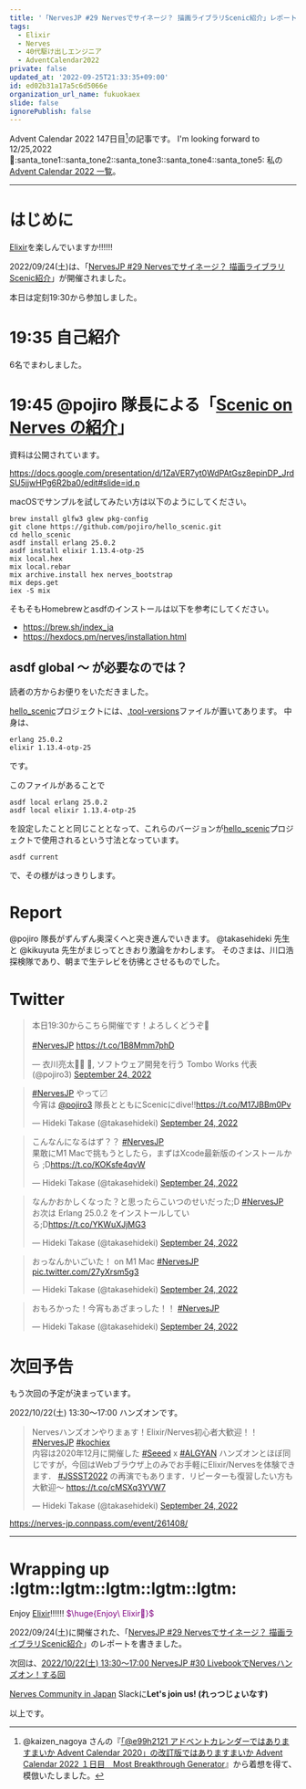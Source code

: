 ```yaml
---
title: '「NervesJP #29 Nervesでサイネージ？ 描画ライブラリScenic紹介」レポート'
tags:
  - Elixir
  - Nerves
  - 40代駆け出しエンジニア
  - AdventCalendar2022
private: false
updated_at: '2022-09-25T21:33:35+09:00'
id: ed02b31a17a5c6d5066e
organization_url_name: fukuokaex
slide: false
ignorePublish: false
---
```

Advent Calendar 2022 147日目[^1]の記事です。
I'm looking forward to 12/25,2022 :santa::santa_tone1::santa_tone2::santa_tone3::santa_tone4::santa_tone5:
私の[Advent Calendar 2022 一覧](https://docs.google.com/spreadsheets/d/1HQvFjagQLRPjOYAjDVzWp9S4b8dKixxvvaz_TtbZWto/edit#gid=1723448955)。

[^1]: @kaizen_nagoya さんの『[「@e99h2121 アドベントカレンダーではありますまいか Advent Calendar 2020」の改訂版ではありますまいか Advent Calendar 2022 １日目　Most Breakthrough Generator](https://qiita.com/kaizen_nagoya/items/49ebebee3a0377f3b59b)』から着想を得て、模倣いたしました。 

---



# はじめに

[Elixir](https://elixir-lang.org/)を楽しんでいますか:bangbang::bangbang::bangbang:

2022/09/24(土)は、「[NervesJP #29 Nervesでサイネージ？ 描画ライブラリScenic紹介](https://nerves-jp.connpass.com/event/260256/)」が開催されました。

本日は定刻19:30から参加しました。

# 19:35 自己紹介

6名でまわしました。

# 19:45 @pojiro 隊長による「[Scenic on Nerves の紹介](https://docs.google.com/presentation/d/1ZaVER7yt0WdPAtGsz8epinDP_JrdSU5jjwHPg6R2ba0/edit#slide=id.p)」

資料は公開されています。

https://docs.google.com/presentation/d/1ZaVER7yt0WdPAtGsz8epinDP_JrdSU5jjwHPg6R2ba0/edit#slide=id.p


macOSでサンプルを試してみたい方は以下のようにしてください。

```
brew install glfw3 glew pkg-config
git clone https://github.com/pojiro/hello_scenic.git
cd hello_scenic
asdf install erlang 25.0.2
asdf install elixir 1.13.4-otp-25
mix local.hex
mix local.rebar
mix archive.install hex nerves_bootstrap
mix deps.get
iex -S mix
```

そもそもHomebrewとasdfのインストールは以下を参考にしてください。

- https://brew.sh/index_ja
- https://hexdocs.pm/nerves/installation.html

## asdf global 〜 が必要なのでは？

読者の方からお便りをいただきました。

[hello_scenic](https://github.com/pojiro/hello_scenic)プロジェクトには、[.tool-versions](https://github.com/pojiro/hello_scenic/blob/main/.tool-versions)ファイルが置いてあります。
中身は、

```:.tool-versions
erlang 25.0.2
elixir 1.13.4-otp-25
```

です。

このファイルがあることで

```
asdf local erlang 25.0.2
asdf local elixir 1.13.4-otp-25
```

を設定したことと同じこととなって、これらのバージョンが[hello_scenic](https://github.com/pojiro/hello_scenic)プロジェクトで使用されるという寸法となっています。

```
asdf current
```
で、その様がはっきりします。


# Report

@pojiro 隊長がずんずん奥深くへと突き進んでいきます。
@takasehideki 先生と @kikuyuta 先生がまじってときおり激論をかわします。
そのさまは、川口浩探検隊であり、朝まで生テレビを彷彿とさせるものでした。

# Twitter

<blockquote class="twitter-tweet"><p lang="ja" dir="ltr">本日19:30からこちら開催です！よろしくどうぞ🚀<br><br> <a href="https://twitter.com/hashtag/NervesJP?src=hash&amp;ref_src=twsrc%5Etfw">#NervesJP</a> <a href="https://t.co/1B8Mmm7phD">https://t.co/1B8Mmm7phD</a></p>&mdash; 衣川亮太💉💉 💉, ソフトウェア開発を行う Tombo Works 代表 (@pojiro3) <a href="https://twitter.com/pojiro3/status/1573476503207432192?ref_src=twsrc%5Etfw">September 24, 2022</a></blockquote> <script async src="https://platform.twitter.com/widgets.js" charset="utf-8"></script>

<blockquote class="twitter-tweet"><p lang="ja" dir="ltr"><a href="https://twitter.com/hashtag/NervesJP?src=hash&amp;ref_src=twsrc%5Etfw">#NervesJP</a> やって〼<br>今宵は <a href="https://twitter.com/pojiro3?ref_src=twsrc%5Etfw">@pojiro3</a> 隊長とともにScenicにdive!!<a href="https://t.co/M17JBBm0Pv">https://t.co/M17JBBm0Pv</a></p>&mdash; Hideki Takase (@takasehideki) <a href="https://twitter.com/takasehideki/status/1573627844877758464?ref_src=twsrc%5Etfw">September 24, 2022</a></blockquote> <script async src="https://platform.twitter.com/widgets.js" charset="utf-8"></script>

<blockquote class="twitter-tweet"><p lang="ja" dir="ltr">こんなんになるはず？？ <a href="https://twitter.com/hashtag/NervesJP?src=hash&amp;ref_src=twsrc%5Etfw">#NervesJP</a> <br>果敢にM1 Macで挑もうとしたら，まずはXcode最新版のインストールから ;D<a href="https://t.co/KOKsfe4qvW">https://t.co/KOKsfe4qvW</a></p>&mdash; Hideki Takase (@takasehideki) <a href="https://twitter.com/takasehideki/status/1573628096779288576?ref_src=twsrc%5Etfw">September 24, 2022</a></blockquote> <script async src="https://platform.twitter.com/widgets.js" charset="utf-8"></script>

<blockquote class="twitter-tweet"><p lang="ja" dir="ltr">なんかおかしくなった？と思ったらこいつのせいだった;D <a href="https://twitter.com/hashtag/NervesJP?src=hash&amp;ref_src=twsrc%5Etfw">#NervesJP</a> <br>お次は Erlang 25.0.2 をインストールしている;D<a href="https://t.co/YKWuXJjMG3">https://t.co/YKWuXJjMG3</a></p>&mdash; Hideki Takase (@takasehideki) <a href="https://twitter.com/takasehideki/status/1573632867439366144?ref_src=twsrc%5Etfw">September 24, 2022</a></blockquote> <script async src="https://platform.twitter.com/widgets.js" charset="utf-8"></script>

<blockquote class="twitter-tweet"><p lang="ja" dir="ltr">おっなんかいごいた！ on M1 Mac <a href="https://twitter.com/hashtag/NervesJP?src=hash&amp;ref_src=twsrc%5Etfw">#NervesJP</a> <a href="https://t.co/27yXrsm5g3">pic.twitter.com/27yXrsm5g3</a></p>&mdash; Hideki Takase (@takasehideki) <a href="https://twitter.com/takasehideki/status/1573636315287265280?ref_src=twsrc%5Etfw">September 24, 2022</a></blockquote> <script async src="https://platform.twitter.com/widgets.js" charset="utf-8"></script>

<blockquote class="twitter-tweet"><p lang="ja" dir="ltr">おもろかった！今宵もあざまっした！！ <a href="https://twitter.com/hashtag/NervesJP?src=hash&amp;ref_src=twsrc%5Etfw">#NervesJP</a></p>&mdash; Hideki Takase (@takasehideki) <a href="https://twitter.com/takasehideki/status/1573648017772924928?ref_src=twsrc%5Etfw">September 24, 2022</a></blockquote> <script async src="https://platform.twitter.com/widgets.js" charset="utf-8"></script>





# 次回予告

もう次回の予定が決まっています。

2022/10/22(土) 13:30〜17:00 ハンズオンです。

<blockquote class="twitter-tweet"><p lang="ja" dir="ltr">Nervesハンズオンやりまぁす！Elixir/Nerves初心者大歓迎！！ <a href="https://twitter.com/hashtag/NervesJP?src=hash&amp;ref_src=twsrc%5Etfw">#NervesJP</a> <a href="https://twitter.com/hashtag/kochiex?src=hash&amp;ref_src=twsrc%5Etfw">#kochiex</a><br>内容は2020年12月に開催した <a href="https://twitter.com/hashtag/Seeed?src=hash&amp;ref_src=twsrc%5Etfw">#Seeed</a> x <a href="https://twitter.com/hashtag/ALGYAN?src=hash&amp;ref_src=twsrc%5Etfw">#ALGYAN</a> ハンズオンとほぼ同じですが，今回はWebブラウザ上のみでお手軽にElixir/Nervesを体験できます． <a href="https://twitter.com/hashtag/JSSST2022?src=hash&amp;ref_src=twsrc%5Etfw">#JSSST2022</a> の再演でもあります．リピーターも復習したい方も大歓迎〜 <a href="https://t.co/cMSXq3YVW7">https://t.co/cMSXq3YVW7</a></p>&mdash; Hideki Takase (@takasehideki) <a href="https://twitter.com/takasehideki/status/1573675693019631616?ref_src=twsrc%5Etfw">September 24, 2022</a></blockquote> <script async src="https://platform.twitter.com/widgets.js" charset="utf-8"></script>

https://nerves-jp.connpass.com/event/261408/




---

# Wrapping up :lgtm::lgtm::lgtm::lgtm::lgtm:

Enjoy [Elixir](https://elixir-lang.org/):bangbang::bangbang::bangbang:
<font color="purple">$\huge{Enjoy\ Elixir🚀}$</font>

2022/09/24(土)に開催された、「[NervesJP #29 Nervesでサイネージ？ 描画ライブラリScenic紹介](https://nerves-jp.connpass.com/event/260256/)」のレポートを書きました。

次回は、[2022/10/22(土) 13:30〜17:00 NervesJP #30 LivebookでNervesハンズオン！する回](https://nerves-jp.connpass.com/event/261408/)

[Nerves Community in Japan](https://join.slack.com/t/nerves-jp/shared_invite/zt-1gz82husg-Z8vmUoE5VczAzUek5OJHVQ) Slackに**Let's join us! (れっつじょいなす)**


以上です。



